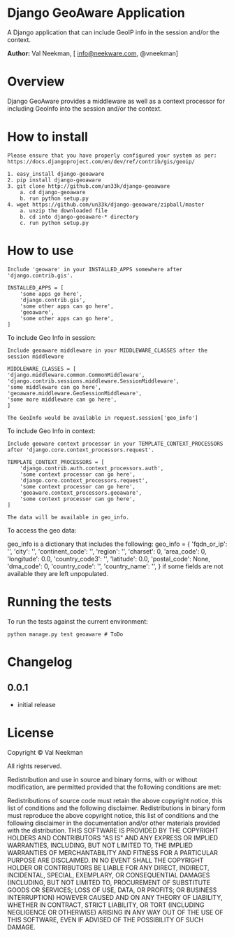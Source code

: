 Django GeoAware Application
====================

A Django application that can include GeoIP info in the session and/or the context.

**Author:** Val Neekman, [ info@neekware.com, @vneekman]

Overview
========

Django GeoAware provides a middleware as well as a context processor for including
GeoInfo into the session and/or the context.

How to install
==================

    Please ensure that you have properly configured your system as per:
    https://docs.djangoproject.com/en/dev/ref/contrib/gis/geoip/
    
    1. easy_install django-geoaware
    2. pip install django-geoaware
    3. git clone http://github.com/un33k/django-geoaware
        a. cd django-geoaware
        b. run python setup.py
    4. wget https://github.com/un33k/django-geoaware/zipball/master
        a. unzip the downloaded file
        b. cd into django-geoaware-* directory
        c. run python setup.py

How to use
=================

    Include 'geoware' in your INSTALLED_APPS somewhere after 'django.contrib.gis'.
    
    INSTALLED_APPS = [
        'some apps go here',
        'django.contrib.gis',
        'some other apps can go here',
        'geoaware',
        'some other apps can go here',
    ]
 
To include Geo Info in session:
    
    Include geoaware middleware in your MIDDLEWARE_CLASSES after the session middleware
    
    MIDDLEWARE_CLASSES = [
    'django.middleware.common.CommonMiddleware',
    'django.contrib.sessions.middleware.SessionMiddleware',
    'some middleware can go here',
    'geoaware.middleware.GeoSessionMiddleware',
    'some more middleware can go here',
    ] 

    The GeoInfo would be available in request.session['geo_info']
To include Geo Info in context:
    
    Include geoware context processor in your TEMPLATE_CONTEXT_PROCESSORS after 'django.core.context_processors.request'.
    
    TEMPLATE_CONTEXT_PROCESSORS = [
        'django.contrib.auth.context_processors.auth',
        'some context processor can go here',
        'django.core.context_processors.request',
        'some context processor can go here',
        'geoaware.context_processors.geoaware',
        'some context processor can go here',
    ]

    The data will be available in geo_info.

To access the geo data:

   geo_info is a dictionary that includes the following:
   geo_info = {
        'fqdn_or_ip': '',
        'city': '', 
        'continent_code': '', 
        'region': '',
        'charset': 0,
        'area_code': 0,
        'longitude': 0.0,
        'country_code3': '',
        'latitude': 0.0,
        'postal_code': None,
        'dma_code': 0,
        'country_code': '',
        'country_name': '',
    }
    if some fields are not available they are left unpopulated.


Running the tests
=================

To run the tests against the current environment:

    python manage.py test geoaware # ToDo


Changelog
=========

0.0.1
-----
* initial release


License
=======

Copyright © Val Neekman

All rights reserved.

Redistribution and use in source and binary forms, with or without 
modification, are permitted provided that the following conditions are met:

Redistributions of source code must retain the above copyright notice, this 
list of conditions and the following disclaimer.
Redistributions in binary form must reproduce the above copyright notice, this 
list of conditions and the following disclaimer in the documentation and/or 
other materials provided with the distribution.
THIS SOFTWARE IS PROVIDED BY THE COPYRIGHT HOLDERS AND CONTRIBUTORS "AS IS" AND 
ANY EXPRESS OR IMPLIED WARRANTIES, INCLUDING, BUT NOT LIMITED TO, THE IMPLIED 
WARRANTIES OF MERCHANTABILITY AND FITNESS FOR A PARTICULAR PURPOSE ARE 
DISCLAIMED. IN NO EVENT SHALL THE COPYRIGHT HOLDER OR CONTRIBUTORS BE LIABLE 
FOR ANY DIRECT, INDIRECT, INCIDENTAL, SPECIAL, EXEMPLARY, OR CONSEQUENTIAL 
DAMAGES (INCLUDING, BUT NOT LIMITED TO, PROCUREMENT OF SUBSTITUTE GOODS OR 
SERVICES; LOSS OF USE, DATA, OR PROFITS; OR BUSINESS INTERRUPTION) HOWEVER 
CAUSED AND ON ANY THEORY OF LIABILITY, WHETHER IN CONTRACT, STRICT LIABILITY, 
OR TORT (INCLUDING NEGLIGENCE OR OTHERWISE) ARISING IN ANY WAY OUT OF THE USE 
OF THIS SOFTWARE, EVEN IF ADVISED OF THE POSSIBILITY OF SUCH DAMAGE.



